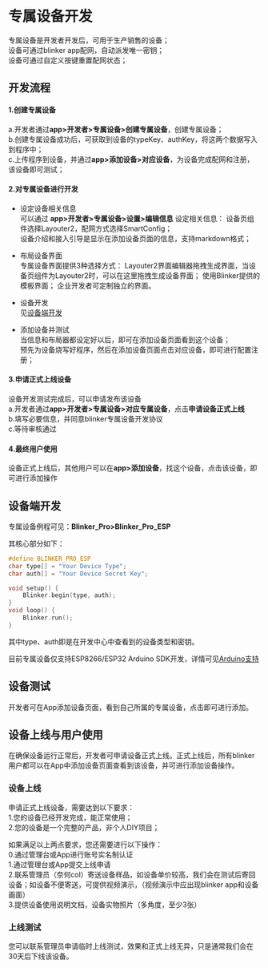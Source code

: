 # 专属设备开发
专属设备是开发者开发后，可用于生产销售的设备；  
设备可通过blinker app配网，自动派发唯一密钥；  
设备可通过自定义按键重置配网状态；  


## 开发流程  
#### 1.创建专属设备
a.开发者通过**app>开发者>专属设备>创建专属设备**，创建专属设备；  
b.创建专属设备成功后，可获取到设备的typeKey、authKey，将这两个数据写入到程序中；  
c.上传程序到设备，并通过**app>添加设备>对应设备**，为设备完成配网和注册，该设备即可测试；  

#### 2.对专属设备进行开发
- 设定设备相关信息  
可以通过 **app>开发者>专属设备>设置>编辑信息** 设定相关信息：
设备页组件选择Layouter2，配网方式选择SmartConfig；  
设备介绍和接入引导是显示在添加设备页面的信息，支持markdown格式；   
- 布局设备界面  
专属设备界面提供3种选择方式：
Layouter2界面编辑器拖拽生成界面，当设备页组件为Layouter2时，可以在这里拖拽生成设备界面；
使用Blinker提供的模板界面；
企业开发者可定制独立的界面。

- 设备开发  
见[设备端开发](#设备端开发 "设备端开发")
- 添加设备并测试  
当信息和布局器都设定好以后，即可在添加设备页面看到这个设备；  
预先为设备烧写好程序，然后在添加设备页面点击对应设备，即可进行配置注册；  

#### 3.申请正式上线设备
设备开发测试完成后，可以申请发布该设备  
a.开发者通过**app>开发者>专属设备>对应专属设备**，点击**申请设备正式上线**  
b.填写必要信息，并同意blinker专属设备开发协议  
c.等待审核通过  

#### 4.最终用户使用
设备正式上线后，其他用户可以在**app>添加设备**，找这个设备，点击该设备，即可进行添加操作    

## 设备端开发
专属设备例程可见：**Blinker_Pro>Blinker_Pro_ESP**  

其核心部分如下：  
```cpp
#define BLINKER_PRO_ESP
char type[] = "Your Device Type";
char auth[] = "Your Device Secret Key";

void setup() {
    Blinker.begin(type, auth);
}
void loop() {
    Blinker.run();
}
```
其中type、auth即是在开发中心中查看到的设备类型和密钥。  

目前专属设备仅支持ESP8266/ESP32 Arduino SDK开发，详情可见[Arduino支持](?file=009-专属设备开发/02-Arduino支持)

## 设备测试
开发者可在App添加设备页面，看到自己所属的专属设备，点击即可进行添加。

## 设备上线与用户使用
在确保设备运行正常后，开发者可申请设备正式上线。正式上线后，所有blinker用户都可以在App中添加设备页面查看到该设备，并可进行添加设备操作。

### 设备上线
申请正式上线设备，需要达到以下要求：  
1.您的设备已经开发完成，能正常使用；  
2.您的设备是一个完整的产品，非个人DIY项目；  

如果满足以上两点要求，您还需要进行以下操作：  
0.通过管理台或App进行账号实名制认证  
1.通过管理台或App提交上线申请  
2.联系管理员（奈何col）寄送设备样品，如设备单价较高，我们会在测试后寄回设备；如设备不便寄送，可提供视频演示，（视频演示中应出现blinker app和设备画面）  
3.提供设备使用说明文档，设备实物照片（多角度，至少3张）

### 上线测试
您可以联系管理员申请临时上线测试，效果和正式上线无异，只是通常我们会在30天后下线该设备。

